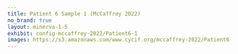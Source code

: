 ```yaml
---
title: Patient 6 Sample 1 (McCaffrey 2022)
no_brand: true
layout: minerva-1-5
exhibit: config-mccaffrey-2022/Patient6-1 
images: https://s3.amazonaws.com/www.cycif.org/mccaffrey-2022/Patient6-1
---
```

